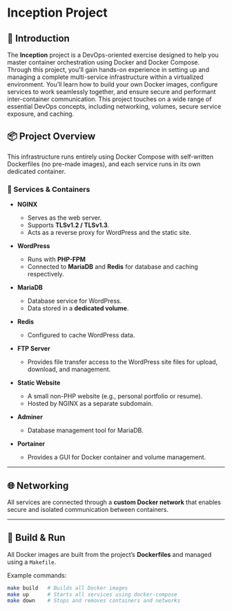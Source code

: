 # Inception Project

## 🧠 Introduction

The **Inception** project is a DevOps-oriented exercise designed to help you master container orchestration using Docker and Docker Compose. Through this project, you'll gain hands-on experience in setting up and managing a complete multi-service infrastructure within a virtualized environment. You’ll learn how to build your own Docker images, configure services to work seamlessly together, and ensure secure and performant inter-container communication. This project touches on a wide range of essential DevOps concepts, including networking, volumes, secure service exposure, and caching.


## 📦 Project Overview

This infrastructure runs entirely using Docker Compose with self-written Dockerfiles (no pre-made images), and each service runs in its own dedicated container.

### 🧱 Services & Containers

- **NGINX**
  - Serves as the web server.
  - Supports **TLSv1.2 / TLSv1.3**.
  - Acts as a reverse proxy for WordPress and the static site.

- **WordPress**
  - Runs with **PHP-FPM**
  - Connected to **MariaDB** and **Redis** for database and caching respectively.

- **MariaDB**
  - Database service for WordPress.
  - Data stored in a **dedicated volume**.

- **Redis**
  - Configured to cache WordPress data.

- **FTP Server**
  - Provides file transfer access to the WordPress site files for upload, download, and management.

- **Static Website**
  - A small non-PHP website (e.g., personal portfolio or resume).
  - Hosted by NGINX as a separate subdomain.

- **Adminer**
  - Database management tool for MariaDB.

- **Portainer**
  - Provides a GUI for Docker container and volume management.

---


## 🌐 Networking

All services are connected through a **custom Docker network** that enables secure and isolated communication between containers.

---

## 🔧 Build & Run

All Docker images are built from the project’s **Dockerfiles** and managed using a `Makefile`.

Example commands:
```bash
make build   # Builds all Docker images
make up      # Starts all services using docker-compose
make down    # Stops and removes containers and networks
